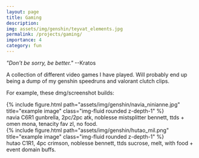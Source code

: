 ```yaml
---
layout: page
title: Gaming
description: 
img: assets/img/genshin/teyvat_elements.jpg
permalink: /projects/gaming/
importance: 4
category: fun
---
```


*"Don't be sorry, be better."* --Kratos

A collection of different video games I have played. Will probably end up being a dump of my genshin speedruns and valorant clutch clips.

For example, these dmg/screenshot builds:

<div class="row justify-content-sm-center">
    <div class="col-sm-6 mt-3 mt-md-0">
        {% include figure.html path="assets/img/genshin/navia_ninianne.jpg" title="example image" class="img-fluid rounded z-depth-1" %}
    </div>
    <div class="caption">
        navia C6R1 gunbrella, 2pc/2pc atk, noblesse mistsplitter bennett, ttds + omen mona, tenacity fav zl, no food.
    </div>
    <div class="col-sm-6 mt-3 mt-md-0">
        {% include figure.html path="assets/img/genshin/hutao_mil.png" title="example image" class="img-fluid rounded z-depth-1" %}
    </div>
    <div class="caption">
        hutao C1R1, 4pc crimson, noblesse bennett, ttds sucrose, melt, with food + event domain buffs.
    </div>
</div>